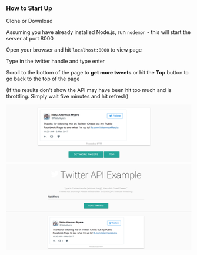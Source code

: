 
### How to Start Up

Clone or Download

Assuming you have already installed Node.js, run ``nodemon`` - this will start the server at port 8000

Open your browser and hit ``localhost:8000`` to view page

Type in the twitter handle and type enter

Scroll to the bottom of the page to **get more tweets** or hit the **Top** button to go back to the top of the page

(If the results don't show the API may have been hit too much and is throttling. Simply wait five minutes and hit refresh)

![screenshot](./screenshot.png "Top Screenshot of ng-twitter App ")
![screenshot too](./screenshot2.png "Bottom Screenshot of ng-twitter App")
